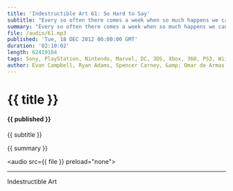 ```yaml
---
title: 'Indestructible Art 61: So Hard to Say'
subtitle: "Every so often there comes a week when so much happens we can hardly get to it all. This is not one of those weeks."
summary: "Every so often there comes a week when so much happens we can hardly get to it all. This is not one of those weeks. What you do get it some insider info on a few upcoming releases. New community changes for Steam. The crews views on box art. Ryan mourning Scott Snyder's announcement about his end at Swamp Thing. Spencer's take on Image's PR misstep. The new Man of Steel trailer, Pick's of the Week, and so much more. "
file: /audio/61.mp3
published: 'Tue, 18 DEC 2012 00:00:00 GMT'
duration: '02:10:02'
length: 62419104
tags: Sony, PlayStation, Nintendo, Marvel, DC, 3DS, Xbox, 360, PS3, Wii, WiiU, PSN, XBLA, Video Games, Comics, Games, Indestructible Art, Monaco, Steam, Bioshock, Scott Snyder, Swamp Thing, Image, Man of Steel
author: Evan Campbell, Ryan Adams, Spencer Carney, &amp; Omar de Armas
---
```


# {{ title }}

#### {{ published }}

{{ subtitle }}  
  
{{ summary }}  

<audio src={{ file }} preload="none"></audio>

- - -
Indestructible Art